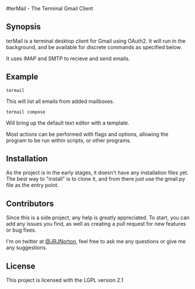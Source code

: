 #terMail - The Terminal Gmail Client

## Synopsis

terMail is a terminal desktop client for Gmail using OAuth2. It will run in the background, and be available for discrete commands as specified below.

It uses IMAP and SMTP to recieve and send emails.

## Example

    termail

This will list all emails from added mailboxes.

    termail compose

Will bring up the default text editor with a template.

Most actions can be performed with flags and options, allowing the program to be run within scripts, or other programs.

## Installation

As the project is in the early stages, it doesn't have any installation files yet. The best way to "install" is to clone it, and from there just use the gmail.py file as the entry point.

## Contributors

Since this is a side project, any help is greatly appreciated. 
To start, you can add any issues you find, as well as creating a pull request for new features or bug fixes.

I'm on twitter at [@JRJNorton](twitter.com/jrjnorton), feel free to ask me any questions or give me any suggestions.

## License

This project is licensed with the LGPL version 2.1
